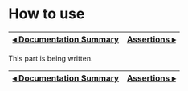 # How to use

[◂ Documentation Summary](index.md) | [Assertions ▸](02-assertions.md)
-- | --

This part is being written.

[◂ Documentation Summary](index.md) | [Assertions ▸](02-assertions.md)
-- | --
